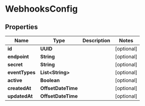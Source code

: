 

# WebhooksConfig


## Properties

| Name | Type | Description | Notes |
|------------ | ------------- | ------------- | -------------|
|**id** | **UUID** |  |  [optional] |
|**endpoint** | **String** |  |  [optional] |
|**secret** | **String** |  |  [optional] |
|**eventTypes** | **List&lt;String&gt;** |  |  [optional] |
|**active** | **Boolean** |  |  [optional] |
|**createdAt** | **OffsetDateTime** |  |  [optional] |
|**updatedAt** | **OffsetDateTime** |  |  [optional] |



